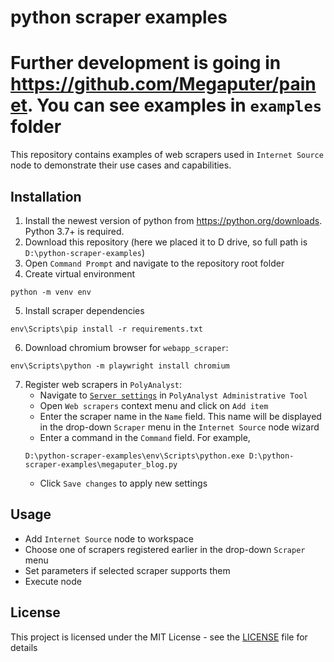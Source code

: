 # python scraper examples

# Further development is going in https://github.com/Megaputer/painet. You can see examples in `examples` folder

This repository contains examples of web scrapers used in `Internet Source` node to demonstrate their use cases and capabilities.

## Installation

1. Install the newest version of python from https://python.org/downloads. Python 3.7+ is required.
2. Download this repository (here we placed it to D drive, so full path is `D:\python-scraper-examples`)
3. Open `Command Prompt` and navigate to the repository root folder
4. Create virtual environment
```commandline
python -m venv env
```
5. Install scraper dependencies
```commandline
env\Scripts\pip install -r requirements.txt
```
6. Download chromium browser for `webapp_scraper`:
```commandline
env\Scripts\python -m playwright install chromium
```
7. Register web scrapers in `PolyAnalyst`:
   - Navigate to [`Server settings`](https://localhost:5043/polyanalyst/static/paclient/pa6admin.html?page=18) in `PolyAnalyst Administrative Tool`
   - Open `Web scrapers` context menu and click on `Add item`
   - Enter the scraper name in the `Name` field. This name will be displayed in the drop-down `Scraper` menu in the `Internet Source` node wizard
   - Enter a command in the `Command` field. For example, 
   ```commandline
   D:\python-scraper-examples\env\Scripts\python.exe D:\python-scraper-examples\megaputer_blog.py
   ```
   - Click `Save changes` to apply new settings

## Usage

- Add `Internet Source` node to workspace
- Choose one of scrapers registered earlier in the drop-down `Scraper` menu
- Set parameters if selected scraper supports them
- Execute node

## License

This project is licensed under the MIT License - see the [LICENSE](LICENSE) file for details
